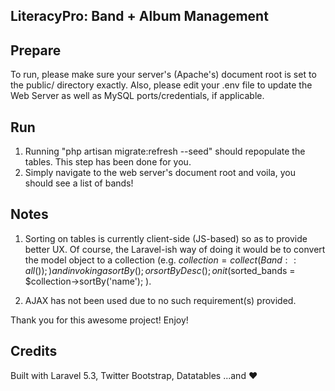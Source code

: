 
## LiteracyPro: Band + Album Management

## Prepare
To run, please make sure your server's (Apache's) document root is set to the public/ directory exactly.
Also, please edit your .env file to update the Web Server as well as MySQL ports/credentials, if applicable.

## Run
1. Running "php artisan migrate:refresh --seed" should repopulate the tables. This step has been done for you.
2. Simply navigate to the web server's document root and voila, you should see a list of bands!

## Notes
1. Sorting on tables is currently client-side (JS-based) so as to provide better UX. Of course, the Laravel-ish way of doing it would be to convert the model object to a collection (e.g. $collection = collect(Band::all()); ) and invoking a sortBy(); or sortByDesc(); on it ($sorted_bands = $collection->sortBy('name'); ).

2. AJAX has not been used due to no such requirement(s) provided.

Thank you for this awesome project! Enjoy!

## Credits
Built with Laravel 5.3, Twitter Bootstrap, Datatables ...and &hearts;
